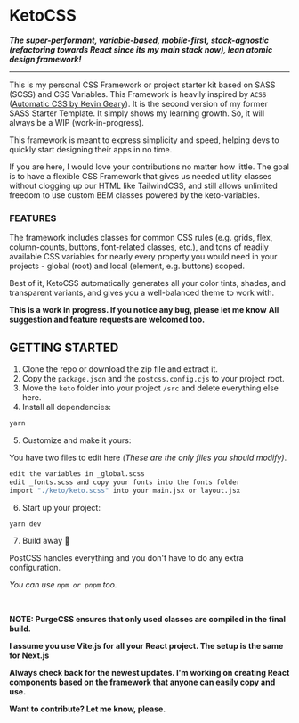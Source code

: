 # KetoCSS

**_The super-performant, variable-based, mobile-first, stack-agnostic (refactoring towards React since its my main stack now), lean atomic design framework!_**

---

This is my personal CSS Framework or project starter kit based on SASS (SCSS) and CSS Variables. This Framework is heavily inspired by `ACSS` ([Automatic CSS by Kevin Geary](https://automaticcss.com/)). It is the second version of my former SASS Starter Template. It simply shows my learning growth. So, it will always be a WIP (work-in-progress).

This framework is meant to express simplicity and speed, helping devs to quickly start designing their apps in no time.

If you are here, I would love your contributions no matter how little. The goal is to have a flexible CSS Framework that gives us needed utility classes without clogging up our HTML like TailwindCSS, and still allows unlimited freedom to use custom BEM classes powered by the keto-variables.

### FEATURES

The framework includes classes for common CSS rules (e.g. grids, flex, column-counts, buttons, font-related classes, etc.), and tons of readily available CSS variables for nearly every property you would need in your projects - global (root) and local (element, e.g. buttons) scoped.

Best of it, KetoCSS automatically generates all your color tints, shades, and transparent variants, and gives you a well-balanced theme to work with.

**This is a work in progress. If you notice any bug, please let me know**
**All suggestion and feature requests are welcomed too.**

## GETTING STARTED

1. Clone the repo or download the zip file and extract it.
2. Copy the `package.json` and the `postcss.config.cjs` to your project root.
3. Move the `keto` folder into your project `/src` and delete everything else here.
4. Install all dependencies:

```bash
yarn
```

5. Customize and make it yours:

You have two files to edit here _(These are the only files you should modify)_.

```bash
edit the variables in _global.scss
edit _fonts.scss and copy your fonts into the fonts folder
import "./keto/keto.scss" into your main.jsx or layout.jsx
```

6. Start up your project:

```bash
yarn dev
```

7. Build away 🎉

PostCSS handles everything and you don't have to do any extra configuration.

_You can use `npm or pnpm` too._

<br>

**NOTE: PurgeCSS ensures that only used classes are compiled in the final build.**

**I assume you use Vite.js for all your React project. The setup is the same for Next.js**

**Always check back for the newest updates. I'm working on creating React components based on the framework that anyone can easily copy and use.**

**Want to contribute? Let me know, please.**
